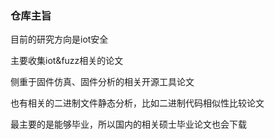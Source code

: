 ### 仓库主旨

目前的研究方向是iot安全

主要收集iot&fuzz相关的论文

侧重于固件仿真、固件分析的相关开源工具论文

也有相关的二进制文件静态分析，比如二进制代码相似性比较论文

最主要的是能够毕业，所以国内的相关硕士毕业论文也会下载

